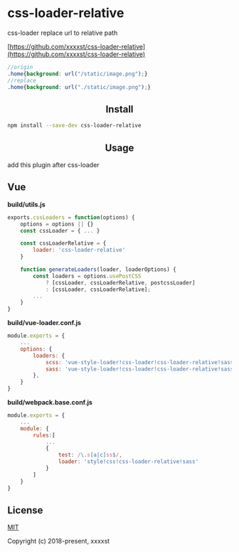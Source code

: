 # css-loader-relative
css-loader replace url to relative path

[https://github.com/xxxxst/css-loader-relative](https://github.com/xxxxst/css-loader-relative)

```scss
//origin
.home{background: url("/static/image.png");}
//replace
.home{background: url("./static/image.png");}
```

<h2 align="center">Install</h2>

```bash
npm install --save-dev css-loader-relative
```

<h2 align="center">Usage</h2>

add this plugin after css-loader

## Vue

**build/utils.js**
```js
exports.cssLoaders = function(options) {
	options = options || {}
	const cssLoader = { ... }

	const cssLoaderRelative = {
		loader: 'css-loader-relative'
	}

	function generateLoaders(loader, loaderOptions) {
		const loaders = options.usePostCSS
			? [cssLoader, cssLoaderRelative, postcssLoader]
			: [cssLoader, cssLoaderRelative];
		...
	}
}
```

**build/vue-loader.conf.js**
```js
module.exports = {
	...
	options: {
		loaders: {
			scss: 'vue-style-loader!css-loader!css-loader-relative!sass-loader', // <style lang="scss">
			sass: 'vue-style-loader!css-loader!css-loader-relative!sass-loader?indentedSyntax' // <style lang="sass">
		},
	}
}
```

**build/webpack.base.conf.js**
```js
module.exports = {
	...
	module: { 
		rules:[
			...
			{
				test: /\.s[a|c]ss$/,
				loader: 'style!css!css-loader-relative!sass'
			}
		]
	}
}
```

## License

[MIT](http://opensource.org/licenses/MIT)

Copyright (c) 2018-present, xxxxst
